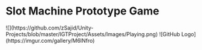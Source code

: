 <h1>Slot Machine Prototype Game </h1>
![](https://github.com/zSajid/Unity-Projects/blob/master/IGTProject/Assets/Images/Playing.png)
![GitHub Logo](https://imgur.com/gallery/M6lNfro)
